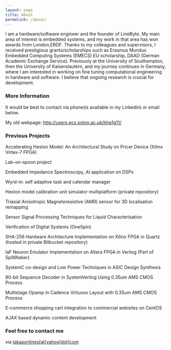 ```yaml
---
layout: page
title: About
permalink: /about/
---
```


I am a hardware/software engineer and the founder of LineByte. My main area of interest is embedded systems, and my work in that area has won awards from London,ERDF. Thanks to my colleagues and supervisors, I received prestigious grants/scholarships such as Erasmus Mundus Embedded Computing Systems (EMECS) EU scholarship, DAAD (German Academic Exchange Service). Previously at the University of Southampton, then the University of Kaiserslautern, and my journey continues in Germany, where I am interested in working on fine tuning computational engineering in hardware and software. I believe that ongoing research is crucial for development. 

### More Information

It would be best to contact via phone(is available in my Linkedin) or email below.

My old webpage: http://users.ecs.soton.ac.uk/hhp1g11/

### Previous Projects

Accelerating Heston Model: An Architectural Study on Pricer Device (Xilinx Virtex-7 FPGA)

Lab-on-spoon project

Embedded Impedance Spectroscopy, AI application on DSPs

Wyrd-in: self adaptive task and calendar manager

Heston model calibration unit simulator multiplatform (private repository)

Triaxial Anisotropic Magnetoresistive (AMR) sensor for 3D localisation remapping

Sensor Signal Processing Techniques for Liquid Characterisation

Verification of Digital Systems (OneSpin)

SHA-256 Hardware Architecture Implementation on Xilinx FPGA in Quartz (hosted in private Bitbucket repository)

IaF Neuron Emulator Implementation on Altera FPGA in Verilog (Part of SpiNNaker)

SystemC co-design and Low Power Techniques in ASIC Design Synthesis

80-bit Sequence Decoder in SystemVerilog Using 0.35um AMS CMOS Process

Multistage Opamp in Cadence Virtuoso Layout with 0.35um AMS CMOS Process

E-commerce shopping cart integration to commercial websites on CentOS

AJAX based dynamic content development

### Feel free to contact me

via [takasonlines[at]yahoo[dot]com](mailto:takasonlines[at]yahoo[dot]com)
